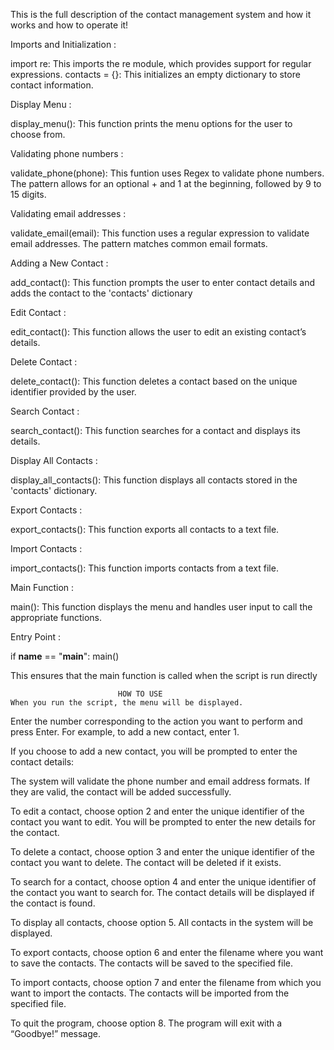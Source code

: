 This is the full description of the contact management system and how it works and how to operate it!



Imports and Initialization :

import re: This imports the re module, which provides support for regular expressions.
contacts = {}: This initializes an empty dictionary to store contact information.

Display Menu : 

display_menu(): This function prints the menu options for the user to choose from.


Validating phone numbers : 

validate_phone(phone): This funtion uses Regex to validate phone numbers. The pattern allows for an optional + and 1 at the beginning, followed by 9 to 15 digits.

Validating email addresses : 

validate_email(email): This function uses a regular expression to validate email addresses. The pattern matches common email formats.


Adding a New Contact :

add_contact(): This function prompts the user to enter contact details and adds the contact to the 'contacts' dictionary

Edit Contact : 

edit_contact(): This function allows the user to edit an existing contact’s details.

Delete Contact : 

delete_contact(): This function deletes a contact based on the unique identifier provided by the user.


Search Contact : 

search_contact(): This function searches for a contact and displays its details.


Display All Contacts : 

display_all_contacts(): This function displays all contacts stored in the 'contacts' dictionary.


Export Contacts : 

export_contacts(): This function exports all contacts to a text file.


Import Contacts : 

import_contacts(): This function imports contacts from a text file.


Main Function : 

main(): This function displays the menu and handles user input to call the appropriate functions.


Entry Point : 

if __name__ == "__main__":
    main()

This ensures that the main function is called when the script is run directly





                            HOW TO USE
    When you run the script, the menu will be displayed.
Enter the number corresponding to the action you want to perform and press Enter.
For example, to add a new contact, enter 1.

If you choose to add a new contact, you will be prompted to enter the contact details:

The system will validate the phone number and email address formats. If they are valid, the contact will be added successfully.

To edit a contact, choose option 2 and enter the unique identifier of the contact you want to edit.
You will be prompted to enter the new details for the contact.

To delete a contact, choose option 3 and enter the unique identifier of the contact you want to delete.
The contact will be deleted if it exists.


To search for a contact, choose option 4 and enter the unique identifier of the contact you want to search for.
The contact details will be displayed if the contact is found.

To display all contacts, choose option 5.
All contacts in the system will be displayed.

To export contacts, choose option 6 and enter the filename where you want to save the contacts.
The contacts will be saved to the specified file.

To import contacts, choose option 7 and enter the filename from which you want to import the contacts.
The contacts will be imported from the specified file.


To quit the program, choose option 8.
The program will exit with a “Goodbye!” message.